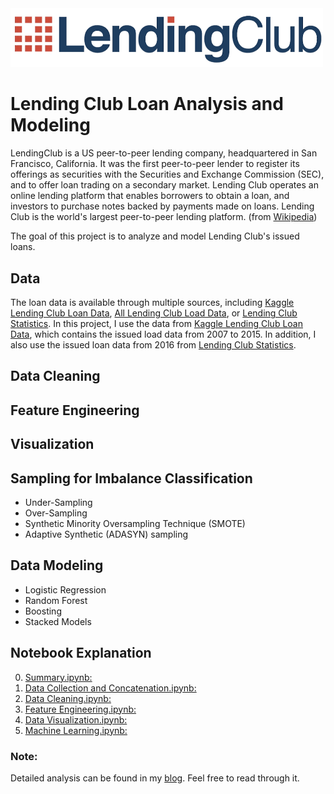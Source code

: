 <img src="./result/logo.png" width=500px>

# Lending Club Loan Analysis and Modeling
LendingClub is a US peer-to-peer lending company, headquartered in San Francisco, California. It was the first peer-to-peer lender to register its offerings as securities with the Securities and Exchange Commission (SEC), and to offer loan trading on a secondary market. Lending Club operates an online lending platform that enables borrowers to obtain a loan, and investors to purchase notes backed by payments made on loans. Lending Club is the world's largest peer-to-peer lending platform. (from [Wikipedia](https://en.wikipedia.org/wiki/Lending_Club))

The goal of this project is to analyze and model Lending Club's issued loans.


## Data
The loan data is available through multiple sources, including [Kaggle Lending Club Loan Data](https://www.kaggle.com/wendykan/lending-club-loan-data), [All Lending Club Load Data](https://www.kaggle.com/wordsforthewise/lending-club), or [Lending Club Statistics](https://www.lendingclub.com/info/download-data.action). In this project, I use the data from [Kaggle Lending Club Loan Data](https://www.kaggle.com/wendykan/lending-club-loan-data), which contains the issued load data from 2007 to 2015. In addition, I also use the issued loan data from 2016 from [Lending Club Statistics](https://www.lendingclub.com/info/download-data.action).

## Data Cleaning 


## Feature Engineering


## Visualization


## Sampling for Imbalance Classification
- Under-Sampling
- Over-Sampling
- Synthetic Minority Oversampling Technique (SMOTE)
- Adaptive Synthetic (ADASYN) sampling


## Data Modeling
- Logistic Regression
- Random Forest
- Boosting
- Stacked Models


## Notebook Explanation
0. [Summary.ipynb:]()
1. [Data Collection and Concatenation.ipynb:]()
2. [Data Cleaning.ipynb:]()
3. [Feature Engineering.ipynb:]()
4. [Data Visualization.ipynb:]()
5. [Machine Learning.ipynb:]()


### Note:
Detailed analysis can be found in my [blog](https://jifuzhao.github.io/2018/03/20/lending-club.html). Feel free to read through it.

